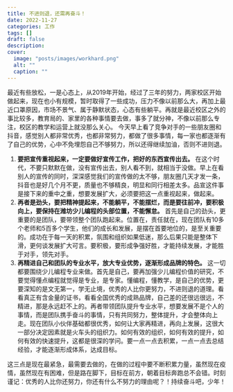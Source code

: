 ```yaml
---
title: 不进则退，还需再奋斗！
date: 2022-11-27
categories: 工作
tags: []
draft: false
description: 
cover: 
  image: "posts/images/workhard.png"
  alt: ""
  caption: ""
---
```

最近有些放松，一是心态上，从2019年开始，经过了三年的努力，两家校区开始做起来，现在也小有规模，暂时取得了一些成功，压力不像以前那么大，再加上最近口罩原因，市场不景气、属于静默状态，心态有些躺平。再就是最近校区之外的事比较多，教育局的、家里的各种事情要去做，事多了就分神，不像以前那么专注，校区的教学和运营上就没那么关心。 今天早上看了竞争对手的一些朋友圈和抖音，感觉别人都非常优秀，也都非常努力，都做了很多事情，每一家也都逐渐有了自己的优势，心中不免埋怨自己不够努力，所以还得继续加油，否则不进则退。

1. **要把宣传重视起来，一定要做好宣传工作，把好的东西宣传出去。** 在这个时代，不要只默默在做，没有宣传出去，别人看不到，就相当于没做。早上在看别人的宣传的同时，深深感觉我们的宣传做的太不够，朋友圈几天才发一条，抖音也是好几个月不更，质量也不够精良，明显和同行相差太多。品宣这件事是接下来的重中之重，想要发展扩大，必须要把这一点重视起来，做起来。
2. **再者是劲头，要把精神提起来，不能躺平，不能摆烂，而是要往前冲，要积极向上，要保持在潍坊少儿编程的头部位置，不能懈怠。** 首先是自己的劲头，更重要的是团队，要带领整个团队跑起来。位置在，责任就在，现在团队有10多个老师和5百多个学生，他们的成长和发展，是摆在首要地位的，是至关重要的。成功在于每一天的积累，氛围和组织如果低迷，那么后果只能是整体下滑，更何谈发展扩大可言。要积极，要形成争强好胜，才能持续发展，才能胜于对手，领先对手。
3. **再精进自己和团队的专业水平，放大专业优势，逐渐形成品牌的特色。** 这一切都要围绕少儿编程专业来做。首先是自己，要再加强少儿编程价值的研究，不要觉得懂点编程就觉得是专业，是专家。懂编程，懂教学，是自己的优势，更要深知的是文无第一，学无止境，优秀的人比你更努力，不进则退的道理。看看真正有含金量的证书，看看全国优秀的成熟品牌，自己差的还很远很远，不精进，那是永远赶不上的。再者带领团队提升专业水平，想要发展不是个人的事情，而是团队携手奋斗的事情，只有共同努力，整体提升，才会整体向上走。现在团队小伙伴基础都很优秀，如何让大家再精进，再向上发展，这很大一部分决定因素就是火车头的组织力。如何有效的组织，如何有效的提升，如何有效的快速提升，这都是很深的学问。要一点一点去积累，一点一点去总结经验，才能逐渐形成体系，达成目标。

这三点是现在最紧急，最需要去做的，在做的过程中要不断积累力量，虽然现在疫情，虽然现在有困难，但是路在脚下，目标在前方，朝着目标奔跑总不会错。时刻谨记：优秀的人比你还努力，你还有什么不努力的理由呢？！持续奋斗吧，少年！